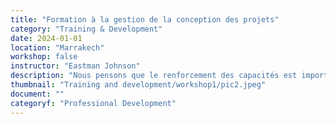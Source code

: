 ```yaml
---
title: "Formation à la gestion de la conception des projets"
category: "Training & Development"
date: 2024-01-01
location: "Marrakech"
workshop: false
instructor: "Eastman Johnson"
description: "Nous pensons que le renforcement des capacités est important pour permettre aux individus d'acquérir les compétences et les ressources nécessaires pour susciter le changement dans leurs communautés. C'est pourquoi les Communautés Résilientes se sont concentrées sur la mise en place d'ateliers de certification pour montrer aux étudiants et aux jeunes associations la pensée créative et critique, et comment créer, gérer et mettre en œuvre leurs propres projets. Nous avons mis en place notre atelier PDM avec des partenaires à Tiflet, Sidi Sliman, Ait Daoud, Marrakech, Tameslouht, et virtuellement."
thumbnail: "Training and development/workshop1/pic2.jpeg"
document: ""
categoryf: "Professional Development"
---
```


